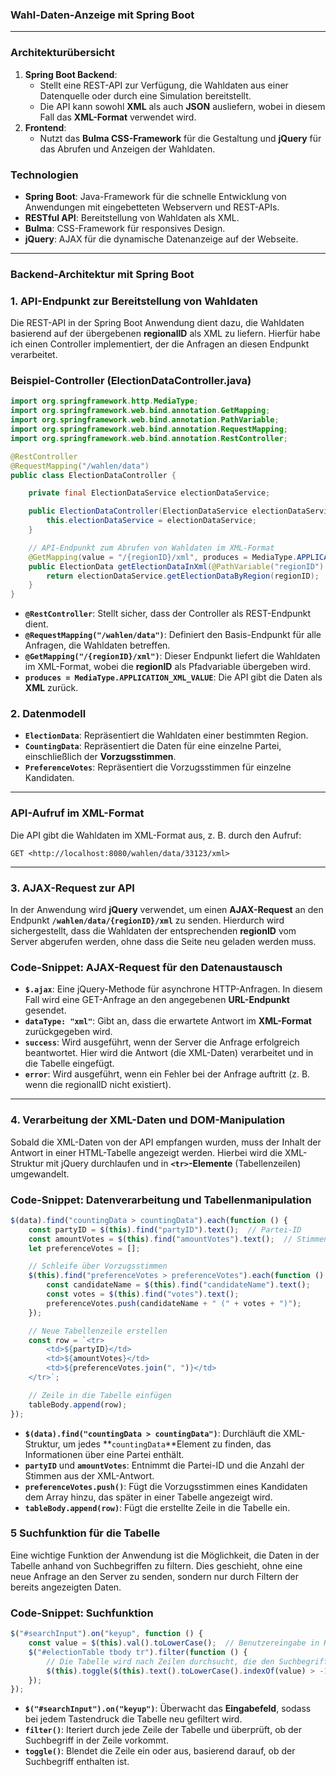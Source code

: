 ### Wahl-Daten-Anzeige mit Spring Boot

---

### Architekturübersicht

1. **Spring Boot Backend**:
    - Stellt eine REST-API zur Verfügung, die Wahldaten aus einer Datenquelle oder durch eine Simulation bereitstellt.
    - Die API kann sowohl **XML** als auch **JSON** ausliefern, wobei in diesem Fall das **XML-Format** verwendet wird.
2. **Frontend**:
    - Nutzt das **Bulma CSS-Framework** für die Gestaltung und **jQuery** für das Abrufen und Anzeigen der Wahldaten.

### Technologien

- **Spring Boot**: Java-Framework für die schnelle Entwicklung von Anwendungen mit eingebetteten Webservern und REST-APIs.
- **RESTful API**: Bereitstellung von Wahldaten als XML.
- **Bulma**: CSS-Framework für responsives Design.
- **jQuery**: AJAX für die dynamische Datenanzeige auf der Webseite.

---

### Backend-Architektur mit Spring Boot

### 1. **API-Endpunkt zur Bereitstellung von Wahldaten**

Die REST-API in der Spring Boot Anwendung dient dazu, die Wahldaten basierend auf der übergebenen **regionalID** als XML zu liefern. Hierfür habe ich einen Controller implementiert, der die Anfragen an diesen Endpunkt verarbeitet.

### **Beispiel-Controller (ElectionDataController.java)**

```java
import org.springframework.http.MediaType;
import org.springframework.web.bind.annotation.GetMapping;
import org.springframework.web.bind.annotation.PathVariable;
import org.springframework.web.bind.annotation.RequestMapping;
import org.springframework.web.bind.annotation.RestController;

@RestController
@RequestMapping("/wahlen/data")
public class ElectionDataController {

    private final ElectionDataService electionDataService;

    public ElectionDataController(ElectionDataService electionDataService) {
        this.electionDataService = electionDataService;
    }

    // API-Endpunkt zum Abrufen von Wahldaten im XML-Format
    @GetMapping(value = "/{regionID}/xml", produces = MediaType.APPLICATION_XML_VALUE)
    public ElectionData getElectionDataInXml(@PathVariable("regionID") String regionID) {
        return electionDataService.getElectionDataByRegion(regionID);
    }
}
```

- **`@RestController`**: Stellt sicher, dass der Controller als REST-Endpunkt dient.
- **`@RequestMapping("/wahlen/data")`**: Definiert den Basis-Endpunkt für alle Anfragen, die Wahldaten betreffen.
- **`@GetMapping("/{regionID}/xml")`**: Dieser Endpunkt liefert die Wahldaten im XML-Format, wobei die **regionID** als Pfadvariable übergeben wird.
- **`produces = MediaType.APPLICATION_XML_VALUE`**: Die API gibt die Daten als **XML** zurück.

### 2. **Datenmodell**

- **`ElectionData`**: Repräsentiert die Wahldaten einer bestimmten Region.
- **`CountingData`**: Repräsentiert die Daten für eine einzelne Partei, einschließlich der **Vorzugsstimmen**.
- **`PreferenceVotes`**: Repräsentiert die Vorzugsstimmen für einzelne Kandidaten.

---

### API-Aufruf im XML-Format

Die API gibt die Wahldaten im XML-Format aus, z. B. durch den Aufruf:

```
GET <http://localhost:8080/wahlen/data/33123/xml>
```

---

### 3. **AJAX-Request zur API**

In der Anwendung wird **jQuery** verwendet, um einen **AJAX-Request** an den Endpunkt **`/wahlen/data/{regionID}/xml`** zu senden. Hierdurch wird sichergestellt, dass die Wahldaten der entsprechenden **regionID** vom Server abgerufen werden, ohne dass die Seite neu geladen werden muss.

### Code-Snippet: AJAX-Request für den Datenaustausch

- **`$.ajax`**: Eine jQuery-Methode für asynchrone HTTP-Anfragen. In diesem Fall wird eine GET-Anfrage an den angegebenen **URL-Endpunkt** gesendet.
- **`dataType: "xml"`**: Gibt an, dass die erwartete Antwort im **XML-Format** zurückgegeben wird.
- **`success`**: Wird ausgeführt, wenn der Server die Anfrage erfolgreich beantwortet. Hier wird die Antwort (die XML-Daten) verarbeitet und in die Tabelle eingefügt.
- **`error`**: Wird ausgeführt, wenn ein Fehler bei der Anfrage auftritt (z. B. wenn die regionalID nicht existiert).

---

### 4. **Verarbeitung der XML-Daten und DOM-Manipulation**

Sobald die XML-Daten von der API empfangen wurden, muss der Inhalt der Antwort in einer HTML-Tabelle angezeigt werden. Hierbei wird die XML-Struktur mit jQuery durchlaufen und in **`<tr>`-Elemente** (Tabellenzeilen) umgewandelt.

### Code-Snippet: Datenverarbeitung und Tabellenmanipulation

```jsx
$(data).find("countingData > countingData").each(function () {
    const partyID = $(this).find("partyID").text();  // Partei-ID
    const amountVotes = $(this).find("amountVotes").text();  // Stimmenanzahl
    let preferenceVotes = [];

    // Schleife über Vorzugsstimmen
    $(this).find("preferenceVotes > preferenceVotes").each(function () {
        const candidateName = $(this).find("candidateName").text();
        const votes = $(this).find("votes").text();
        preferenceVotes.push(candidateName + " (" + votes + ")");
    });

    // Neue Tabellenzeile erstellen
    const row = `<tr>
        <td>${partyID}</td>
        <td>${amountVotes}</td>
        <td>${preferenceVotes.join(", ")}</td>
    </tr>`;

    // Zeile in die Tabelle einfügen
    tableBody.append(row);
});
```

- **`$(data).find("countingData > countingData")`**: Durchläuft die XML-Struktur, um jedes **`countingData`**Element zu finden, das Informationen über eine Partei enthält.
- **`partyID`** und **`amountVotes`**: Entnimmt die Partei-ID und die Anzahl der Stimmen aus der XML-Antwort.
- **`preferenceVotes.push()`**: Fügt die Vorzugsstimmen eines Kandidaten dem Array hinzu, das später in einer Tabelle angezeigt wird.
- **`tableBody.append(row)`**: Fügt die erstellte Zeile in die Tabelle ein.

### 5 **Suchfunktion für die Tabelle**

Eine wichtige Funktion der Anwendung ist die Möglichkeit, die Daten in der Tabelle anhand von Suchbegriffen zu filtern. Dies geschieht, ohne eine neue Anfrage an den Server zu senden, sondern nur durch Filtern der bereits angezeigten Daten.

### Code-Snippet: Suchfunktion

```jsx
$("#searchInput").on("keyup", function () {
    const value = $(this).val().toLowerCase();  // Benutzereingabe in Kleinbuchstaben umwandeln
    $("#electionTable tbody tr").filter(function () {
        // Die Tabelle wird nach Zeilen durchsucht, die den Suchbegriff enthalten
        $(this).toggle($(this).text().toLowerCase().indexOf(value) > -1);
    });
});
```

- **`$("#searchInput").on("keyup")`**: Überwacht das **Eingabefeld**, sodass bei jedem Tastendruck die Tabelle neu gefiltert wird.
- **`filter()`**: Iteriert durch jede Zeile der Tabelle und überprüft, ob der Suchbegriff in der Zeile vorkommt.
- **`toggle()`**: Blendet die Zeile ein oder aus, basierend darauf, ob der Suchbegriff enthalten ist.
